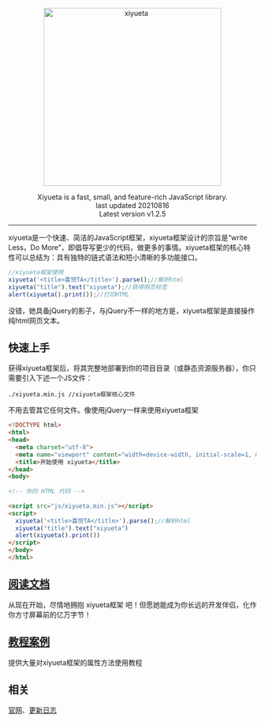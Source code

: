 <p align=center>
  <a href="http://www.xiyueta.com">
    <img src="http://www.xiyueta.com/images/logo-2.png" alt="xiyueta" width="360">
  </a>
</p>
<p align=center>
  Xiyueta is a fast, small, and feature-rich JavaScript library.
  <br>last updated 20210816<br>Latest version v1.2.5
</p>


---

xiyueta是一个快速、简洁的JavaScript框架，xiyueta框架设计的宗旨是“write Less，Do More”，即倡导写更少的代码，做更多的事情。xiyueta框架的核心特性可以总结为：具有独特的链式语法和短小清晰的多功能接口。



```js
//xiyueta框架使用
xiyueta('<title>喜悦TA</title>').parse();//解析html
xiyueta("title").text("xiyueta");//获得网页标签
alert(xiyueta().print());//打印HTML
```
没错，她具备jQuery的影子，与jQuery不一样的地方是，xiyueta框架是直接操作纯html网页文本。


## 快速上手

获得xiyueta框架后，将其完整地部署到你的项目目录（或静态资源服务器），你只需要引入下述一个JS文件：

```
./xiyueta.min.js //xiyueta框架核心文件
```

不用去管其它任何文件。像使用jQuery一样来使用xiyueta框架

```html
<!DOCTYPE html>
<html>
<head>
  <meta charset="utf-8">
  <meta name="viewport" content="width=device-width, initial-scale=1, maximum-scale=1">
  <title>开始使用 xiyueta</title>
</head>
<body>
 
<!-- 你的 HTML 代码 -->
 
<script src="js/xiyueta.min.js"></script>
<script>
  xiyueta('<title>喜悦TA</title>').parse();//解析html
  xiyueta("title").text("xiyueta")
  alert(xiyueta().print())
</script> 
</body>
</html>
```

## [阅读文档](http://www.xiyueta.com/)
从现在开始，尽情地拥抱 xiyueta框架 吧！但愿她能成为你长远的开发伴侣，化作你方寸屏幕前的亿万字节！

## [教程案例](http://www.xiyueta.com/demo/)
提供大量对xiyueta框架的属性方法使用教程

## 相关
[官网](http://www.xiyueta.com/)、[更新日志](http://www.xiyueta.com/doc/changelog.asp)